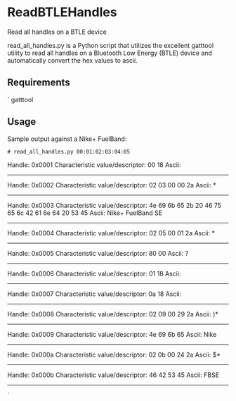 # ReadBTLEHandles
Read all handles on a BTLE device

read_all_handles.py is a Python script that utilizes the excellent gatttool utility to read all handles on a Bluetooth Low Energy (BTLE) device and automatically convert the hex values to ascii.

## Requirements
` gatttool
  


## Usage 
Sample output against a Nike+ FuelBand:

`# read_all_handles.py 00:01:02:03:04:05 `

Handle:  0x0001
Characteristic value\/descriptor:   00 18 
Ascii:  
************************************************** 
Handle:  0x0002
Characteristic value\/descriptor:   02 03 00 00 2a 
Ascii: * 
************************************************** 
Handle:  0x0003
Characteristic value\/descriptor:   4e 69 6b 65 2b 20 46 75 65 6c 42 61 6e 64 20 53 45 
Ascii: Nike+ FuelBand SE 
************************************************** 
Handle:  0x0004
Characteristic value\/descriptor:   02 05 00 01 2a 
Ascii: * 
************************************************** 
Handle:  0x0005
Characteristic value\/descriptor:   80 00 
Ascii: ? 
************************************************** 
Handle:  0x0006
Characteristic value\/descriptor:   01 18 
Ascii:  
************************************************** 
Handle:  0x0007
Characteristic value\/descriptor:   0a 18 
Ascii:  
************************************************** 
Handle:  0x0008
Characteristic value\/descriptor:   02 09 00 29 2a 
Ascii: 	)* 
************************************************** 
Handle:  0x0009
Characteristic value\/descriptor:   4e 69 6b 65 
Ascii: Nike 
************************************************** 
Handle:  0x000a
Characteristic value\/descriptor:   02 0b 00 24 2a 
Ascii: 
       $* 
************************************************** 
Handle:  0x000b
Characteristic value\/descriptor:   46 42 53 45 
Ascii: FBSE 
**************************************************
`
